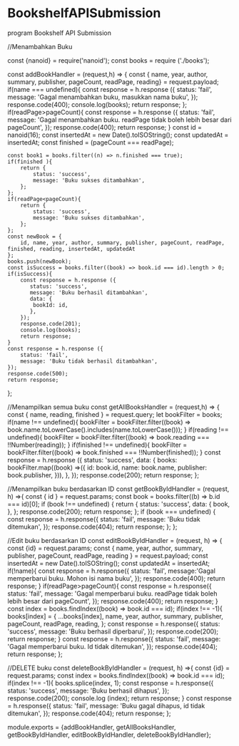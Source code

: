 # BookshelfAPISubmission
program Bookshelf API Submission

//Menambahkan Buku 

const {nanoid} = require('nanoid');
const books = require ('./books');

const addBookHandler = (request,h) => {
    const { name, year, author, summary, publisher, pageCount, readPage, reading} = request.payload;
    if(name === undefined){
        const response = h.response ({
            status: 'fail',
            message: 'Gagal menambahkan buku, masukkan nama buku',
        });
        response.code(400);
        console.log(books);
        return response;
    };
    if(readPage>pageCount){
        const response = h.response ({
            status: 'fail',
            message: 'Gagal menambahkan buku. readPage tidak boleh lebih besar dari pageCount',
        });
        response.code(400);
        return response;
    }
    const id = nanoid(16);
    const insertedAt = new Date().toISOString();
    const updatedAt = insertedAt;
    const finished = (pageCount === readPage);

    const book1 = books.filter((n) => n.finished === true);
    if(finished ){
        return {
            status: 'success',
            message: 'Buku sukses ditambahkan',
        };
    };
    if(readPage<pageCount){
        return {
            status: 'success',
            message: 'Buku sukses ditambahkan',
        };
    };
    const newBook = { 
        id, name, year, author, summary, publisher, pageCount, readPage, finished, reading, insertedAt, updatedAt 
    };
    books.push(newBook);
    const isSuccess = books.filter((book) => book.id === id).length > 0;
    if(isSuccess){
        const response = h.response ({
           status: 'success',
           message: 'Buku berhasil ditambahkan',
           data: {
            bookId: id,
           }, 
        });
        response.code(201);
        console.log(books);
        return response;
    }
    const response = h.response ({
        status: 'fail',
        message: 'Buku tidak berhasil ditambahkan',
    });
    response.code(500);
    return response;
};

//Menampilkan semua buku
const getAllBooksHandler = (request,h) => {
    const { name, reading, finished } = request.query;
    let bookFilter = books;
    if(name !== undefined){
        bookFilter = bookFilter.filter((book) => book.name.toLowerCase().includes(name.toLowerCase()));
    }
    if(reading !== undefined){
        bookFilter = bookFilter.filter((book) => book.reading === !!Number(reading));
    }
    if(finished !== undefined){
        bookFilter = bookFilter.filter((book) => book.finished === !!Number(finished));
    }
    const response = h.response ({
        status: 'success',
        data: {
            books: bookFilter.map((book) =>({
                id: book.id,
                name: book.name,
                publisher: book.publisher,
            })),
        },
    });
    response.code(200);
    return response;
};

//Menampilkan buku berdasarkan ID
const getBookByIdHandler = (request, h) =>{
    const { id } = request.params;
    const book = books.filter((b) => b.id === id)[0];
    if (book !== undefined) {
        return {
            status: 'success',
            data: {
                book,
            },
        };
        response.code(200);
        return response;
    };
    if (book === undefined) {
        const response = h.response({
            status: 'fail',
            message: 'Buku tidak ditemukan',
        });
        response.code(404);
        return response;
    };
};

//Edit buku berdasarkan ID
const editBookByIdHandler = (request, h) => {
    const {id} = request.params;
    const { name, year, author, summary, publisher, pageCount, readPage, reading } = request.payload;
    const insertedAt = new Date().toISOString();
    const updatedAt = insertedAt;
    if(!name){
        const response = h.response({
            status: 'fail',
            message:'Gagal memperbarui buku. Mohon isi nama buku',
        });
        response.code(400);
        return response;
    }
    if(readPage>pageCount){
        const response = h.response({
            status: 'fail',
            message: 'Gagal memperbarui buku. readPage tidak boleh lebih besar dari pageCount',
        });
        response.code(400);
        return response;
    }
    const index = books.findIndex((book) => book.id === id);
    if(index !== -1){
        books[index] = {
            ...books[index],
            name, year, author, summary, publisher, pageCount, readPage, reading,
        };
        const response = h.response({
            status: 'success',
            message: 'Buku berhasil diperbarui',
        });
        response.code(200);
        return response;
    }
    const response = h.response({
        status: 'fail',
        message: 'Gagal memperbarui buku. Id tidak ditemukan',
    });
    response.code(404);
    return response;
};

//DELETE buku
const deleteBookByIdHandler = (request, h) =>{
    const {id} = request.params;
    const index = books.findIndex((book) => book.id === id);
    if(index !== -1){
        books.splice(index, 1);
        const response = h.response({
            status: 'success',
            message: 'Buku berhasil dihapus',
        });
        response.code(200);
        console.log (index);
        return response;
    }
    const response = h.response({
        status: 'fail',
        message: 'Buku gagal dihapus, id tidak ditemukan',
    });
    response.code(404);
    return response;
};
    
module.exports = {addBookHandler, getAllBooksHandler, getBookByIdHandler, editBookByIdHandler, deleteBookByIdHandler};
